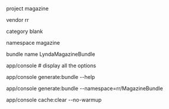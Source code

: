 project magazine


vendor
rr

category 
blank

namespace
magazine

bundle name
LyndaMagazineBundle


app/console # display all the options

app/console  generate:bundle --help

 app/console generate:bundle --namespace=rr/MagazineBundle


app/console cache:clear --no-warmup